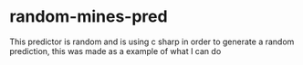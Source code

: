 # random-mines-pred
This predictor is random and is using c sharp in order to generate a random prediction, this was made as a example of what I can do
